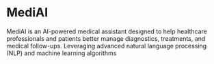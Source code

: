 # MediAI
MediAI is an AI-powered medical assistant designed to help healthcare professionals and patients better manage diagnostics, treatments, and medical follow-ups. Leveraging advanced natural language processing (NLP) and machine learning algorithms
